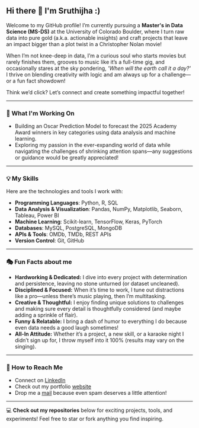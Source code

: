 ## Hi there 👋 I'm Sruthijha :)

Welcome to my GitHub profile! I’m currently pursuing a **Master's in Data Science (MS-DS)** at the University of Colorado Boulder, where I turn raw data into pure gold (a.k.a. actionable insights) and craft projects that leave an impact bigger than a plot twist in a Christopher Nolan movie!

When I’m not knee-deep in data, I’m a curious soul who starts movies but rarely finishes them, grooves to music like it’s a full-time gig, and occasionally stares at the sky pondering, *'When will the earth call it a day?'* I thrive on blending creativity with logic and am always up for a challenge—or a fun fact showdown!

Think we’d click? Let’s connect and create something impactful together!

---

### 🌱 What I'm Working On
- Building an Oscar Prediction Model to forecast the 2025 Academy Award winners in key categories using data analysis and machine learning.
- Exploring my passion in the ever-expanding world of data while navigating the challenges of shrinking attention spans—any suggestions or guidance would be greatly appreciated!

---

### 💡 My Skills
Here are the technologies and tools I work with:
- **Programming Languages**: Python, R, SQL
- **Data Analysis & Visualization**: Pandas, NumPy, Matplotlib, Seaborn, Tableau, Power BI
- **Machine Learning**: Scikit-learn, TensorFlow, Keras, PyTorch
- **Databases**: MySQL, PostgreSQL, MongoDB
- **APIs & Tools**: OMDb, TMDb, REST APIs
- **Version Control**: Git, GitHub
  
------

### 🎭 Fun Facts about me
- **Hardworking & Dedicated:** I dive into every project with determination and persistence, leaving no stone unturned (or dataset uncleaned). 
- **Disciplined & Focused:** When it’s time to work, I tune out distractions like a pro—unless there’s music playing, then I’m multitasking.
- **Creative & Thoughtful:** I enjoy finding unique solutions to challenges and making sure every detail is thoughtfully considered (and maybe adding a sprinkle of flair). 
- **Funny & Relatable:** I bring a dash of humor to everything I do because even data needs a good laugh sometimes!
- **All-In Attitude:** Whether it’s a project, a new skill, or a karaoke night I didn’t sign up for, I throw myself into it 100% (results may vary on the singing).

------

### 📧 How to Reach Me
- Connect on [LinkedIn](https://www.linkedin.com/in/sruthijha/) 
- Check out my portfolio [website](https://github.com)
- Drop me a [mail](sruthipagolu@gmail.com) because even spam deserves a little attention!

---

💻 **Check out my repositories** below for exciting projects, tools, and experiments! Feel free to star or fork anything you find inspiring.
